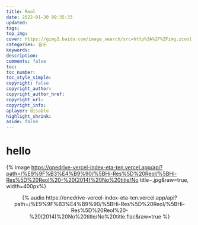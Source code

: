 ```yaml
---
title: Reol
date: 2022-01-30 09:35:33
updated: 
tags: 
top_img: 
cover: https://gimg2.baidu.com/image_search/src=http%3A%2F%2Fimg.zcool.cn%2Fcommunity%2F0125f55df6ed66a801219ccea7841a.jpg%403000w_1l_2o_100sh.jpg&refer=http%3A%2F%2Fimg.zcool.cn&app=2002&size=f9999,10000&q=a80&n=0&g=0n&fmt=jpeg?sec=1646137604&t=e92bb0a138ef88245740ad0db13958390
categories: 音乐
keywords:
description:
comments: false
toc:
toc_number:
toc_style_simple:
copyright: false
copyright_author:
copyright_author_href:
copyright_url:
copyright_info:
aplayer: disable
highlight_shrink:
aside: false
---
```


# hello
{% image https://onedrive-vercel-index-eta-ten.vercel.app/api?path=/%E9%9F%B3%E4%B9%90/%5BHi-Res%5D%20Reol/%5BHi-Res%5D%20Reol%20-%20(2014)%20No%20title/No title−.jpg&raw=true, width=400px%}

<center>{% audio https://onedrive-vercel-index-eta-ten.vercel.app/api?path=/%E9%9F%B3%E4%B9%90/%5BHi-Res%5D%20Reol/%5BHi-Res%5D%20Reol%20-%20(2014)%20No%20title/No%20title.flac&raw=true %}</center>
